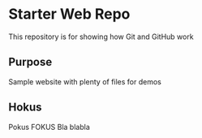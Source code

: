 # Starter Web Repo

This repository is for showing how Git and GitHub work

## Purpose

Sample website with plenty of files for demos

## Hokus

Pokus FOKUS
Bla
blabla